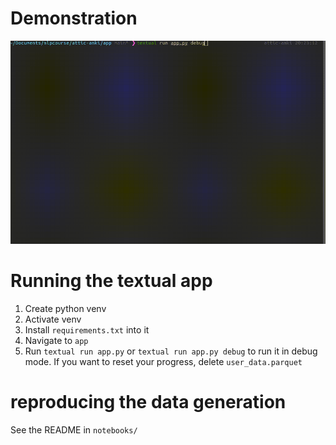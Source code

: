 # Demonstration
![](https://github.com/fedorst/attic-anki/blob/main/app_recording.gif)

# Running the textual app
1. Create python venv
2. Activate venv
3. Install `requirements.txt` into it
4. Navigate to `app`
5. Run `textual run app.py` or `textual run app.py debug` to run it in debug mode.
If you want to reset your progress, delete `user_data.parquet`

# reproducing the data generation
See the README in `notebooks/`

